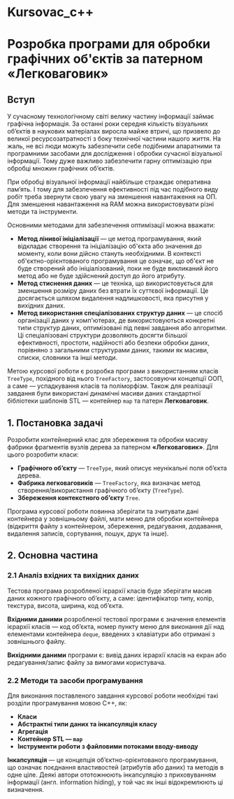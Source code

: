 # Kursovac_c++
 
# Розробка програми для обробки графічних об'єктів за патерном «Легковаговик»

## Вступ

У сучасному технологічному світі велику частину інформації займає графічна інформація. За останні роки середня кількість візуальних об’єктів в наукових матеріалах виросла майже втричі, що призвело до великої ресурсозатратності з боку технічної частини нашого життя. На жаль, не всі люди можуть забезпечити себе подібними апаратними та програмними засобами для дослідження і обробки сучасної візуальної інформації. Тому дуже важливо забезпечити гарну оптимізацію при обробці множин графічних об’єктів.

При обробці візуальної інформації найбільше страждає оперативна пам’ять. І тому для забезпечення ефективності під час подібного виду робіт треба звернути свою увагу на зменшення навантаження на ОП. Для зменшення навантаження на RAM можна використовувати різні методи та інструменти.

Основними методами для забезпечення оптимізації можна вважати:

- **Метод лінивої ініціалізації** — це метод програмування, який відкладає створення та ініціалізацію об'єкта або значення до моменту, коли вони дійсно стануть необхідними. В контексті об'єктно-орієнтованого програмування це означає, що об'єкт не буде створений або ініціалізований, поки не буде викликаний його метод або не буде здійснений доступ до його атрибуту.
- **Метод стиснення даних** — це техніка, що використовується для зменшення розміру даних без втрати їх суттєвої інформації. Це досягається шляхом видалення надлишковості, яка присутня у вихідних даних.
- **Метод використання спеціалізованих структур даних** — це спосіб організації даних у комп'ютерах, де використовуються конкретні типи структур даних, оптимізовані під певні завдання або алгоритми. Ці спеціалізовані структури дозволяють досягти більшої ефективності, простоти, надійності або безпеки обробки даних, порівняно з загальними структурами даних, такими як масиви, списки, словники та інші методи.

Метою курсової роботи є розробка програми з використанням класів `TreeType`, похідного від нього `TreeFactory`, застосовуючи концепції ООП, а саме — успадкування класів та поліморфізм. Також для реалізації завдання були використані динамічні масиви даних стандартної бібліотеки шаблонів STL — контейнер `map` та патерн **Легковаговик**.

## 1. Постановка задачі

Розробити контейнерний клас для збереження та обробки масиву фабрики фрагментів вузлів дерева за патерном **«Легковаговик»**. Для цього розробити класи:

- **Графічного об’єкту** — `TreeType`, який описує неунікальні поля об’єкта дерева.
- **Фабрика легковаговиків** — `TreeFactory`, яка визначає метод створення/використання графічного об’єкту (`TreeType`).
- **Збереження контекстного об’єкту** `Tree`.

Програма курсової роботи повинна зберігати та зчитувати дані контейнера у зовнішньому файлі, мати меню для обробки контейнера (відкриття файлу з контейнером, збереження, редагування, додавання, видалення записів, сортування, пошук, друк та інше).

## 2. Основна частина

### 2.1 Аналіз вхідних та вихідних даних

Тестова програма розробленої ієрархії класів буде зберігати масив даних кожного графічного об’єкту, а саме: ідентифікатор типу, колір, текстура, висота, ширина, код об’єкта.

**Вхідними даними** розробленої тестової програми є значення елементів ієрархії класів — код об’єкта, номер пункту меню для виконання дії над елементами контейнера `deque`, введених з клавіатури або отримані з зовнішнього файлу.

**Вихідними даними** програми є: вивід даних ієрархії класів на екран або редагування/запис файлу за вимогами користувача.

### 2.2 Методи та засоби програмування

Для виконання поставленого завдання курсової роботи необхідні такі розділи програмування мовою C++, як:

- **Класи**
- **Абстрактні типи даних та інкапсуляція класу**
- **Агрегація**
- **Контейнер STL — `map`**
- **Інструменти роботи з файловими потоками вводу-виводу**

**Інкапсуляція** — це концепція об’єктно-орієнтованого програмування, що означає поєднання властивостей (атрибутів або даних) та методів в одне ціле. Деякі автори ототожнюють інкапсуляцію з приховуванням інформації (англ. information hiding), у той час як інші відокремлюють ці визначення. 
